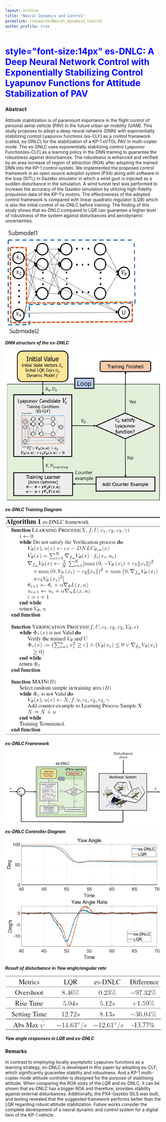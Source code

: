 ```yaml
---
layout: archive
title: "Neural Dynamics and Control"
permalink: /research/Neural_Dynamics_Control
author_profile: true
---
```


# <span style="color:blue"> style="font-size:14px" es-DNLC: A Deep Neural Network Control with Exponentially Stabilizing Control Lyapunov Functions for Attitude Stabilization of PAV </span>

### Abstract

Attitude stabilization is of paramount importance in the flight control of personal aerial vehicle (PAV) in the future urban air mobility (UAM). This study proposes to adopt a deep neural network (DNN) with exponentially stabilizing control Lyapunov functions (es-CLF) as a control framework (called, es-DNLC) for the stabilization of a KP-1 eVTOL PAV in multi-copter mode. The es-DNLC uses exponentially stabilizing control Lyapunov Function(es-CLF) as a learning policy in the DNN training to guarantee the robustness against disturbances. The robustness is enhanced and verified by an area increase of region of attraction (ROA) after adopting the trained DNN into the KP-1 control system. We implemented the proposed control framework in an open source autopilot system (PX4) along with software in the loop (SITL) in Gazebo simulator in which a wind gust is injected as a sudden disturbance in the simulation. A wind tunnel test was performed to increase the accuracy of the Gazebo simulation by utilizing high-fidelity propulsion data of the KP-1's motors. The effectiveness of the adopted control framework is compared with linear quadratic regulator (LQR) which is also the initial control of es-DNLC before training. The finding of this study shows that es-DNLC compared to LQR can guarantee a higher level of robustness of the system against disturbances and aerodynamic uncertainties.

![](../assets/img/es_DNLC_DNN_Structure.png)

***DNN structure of the es-DNLC***

![](../assets/img/es_DNLC_Training_Diagram.png)

***es-DNLC Training Diagram***

![](../assets/img/es_DNLC_Framework.png)

***es-DNLC Framework***

![](../assets/img/es_DNLC_Controller_Diagram.png)

***es-DNLC Controller Diagram***

![](../assets/img/es_DNLC_Yaw_Angle_Stabilization.png)

***Result of disturbance in Yaw angle/angular rate***

![](../assets/img/es_DNLC_Yaw_Angle_Response_Comparison.png)

***Yaw angle responses in LQR and es-DNLC***

### Remarks

In contrast to employing locally asymptotic Lyapunov functions as a learning strategy, es-DNLC is developed in this paper by adopting es-CLF, which significantly guarantee stability and robustness. And a KP-1 multi-copter mode attitude controller is designed for the purpose of stabilising attitude. When comparing the ROA sizes of the LQR and es-DNLC, it can be shown that es-DNLC has a bigger ROA and therefore, provides stability against external disturbances. Additionally, the PX4-Gazebo SILS was built, and testing revealed that the suggested framework performs better than the LQR regarding robust attitude stabilization. Future works consider the complete development of a neural dynamic and control system for a digital twin of the KP-1 vehicle.
